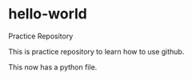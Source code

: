 # hello-world
Practice Repository

This is practice repository to learn how to use github.

This now has a python file.
